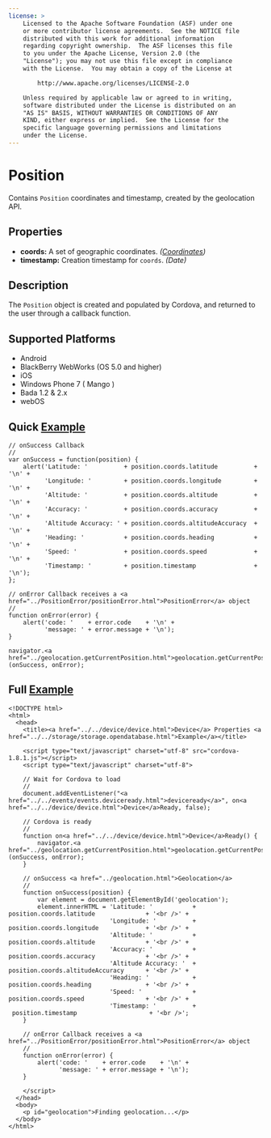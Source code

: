 ```yaml
---
license: >
    Licensed to the Apache Software Foundation (ASF) under one
    or more contributor license agreements.  See the NOTICE file
    distributed with this work for additional information
    regarding copyright ownership.  The ASF licenses this file
    to you under the Apache License, Version 2.0 (the
    "License"); you may not use this file except in compliance
    with the License.  You may obtain a copy of the License at

        http://www.apache.org/licenses/LICENSE-2.0

    Unless required by applicable law or agreed to in writing,
    software distributed under the License is distributed on an
    "AS IS" BASIS, WITHOUT WARRANTIES OR CONDITIONS OF ANY
    KIND, either express or implied.  See the License for the
    specific language governing permissions and limitations
    under the License.
---
```


Position
========

Contains `Position` coordinates and timestamp, created by the geolocation API.

Properties
----------

- __coords:__ A set of geographic coordinates. _(<a href="../Coordinates/coordinates.html">Coordinates</a>)_
- __timestamp:__ Creation timestamp for `coords`. _(Date)_

Description
-----------

The `Position` object is created and populated by Cordova, and returned to the user through a callback function.

Supported Platforms
-------------------

- Android
- BlackBerry WebWorks (OS 5.0 and higher)
- iOS
- Windows Phone 7 ( Mango )
- Bada 1.2 & 2.x
- webOS

Quick <a href="../../storage/storage.opendatabase.html">Example</a>
-------------

    // onSuccess Callback
    //
    var onSuccess = function(position) {
        alert('Latitude: '          + position.coords.latitude          + '\n' +
              'Longitude: '         + position.coords.longitude         + '\n' +
              'Altitude: '          + position.coords.altitude          + '\n' +
              'Accuracy: '          + position.coords.accuracy          + '\n' +
              'Altitude Accuracy: ' + position.coords.altitudeAccuracy  + '\n' +
              'Heading: '           + position.coords.heading           + '\n' +
              'Speed: '             + position.coords.speed             + '\n' +
              'Timestamp: '         + position.timestamp                + '\n');
    };

    // onError Callback receives a <a href="../PositionError/positionError.html">PositionError</a> object
    //
    function onError(error) {
        alert('code: '    + error.code    + '\n' +
              'message: ' + error.message + '\n');
    }

    navigator.<a href="../geolocation.getCurrentPosition.html">geolocation.getCurrentPosition</a>(onSuccess, onError);

Full <a href="../../storage/storage.opendatabase.html">Example</a>
------------

    <!DOCTYPE html>
    <html>
      <head>
        <title><a href="../../device/device.html">Device</a> Properties <a href="../../storage/storage.opendatabase.html">Example</a></title>

        <script type="text/javascript" charset="utf-8" src="cordova-1.8.1.js"></script>
        <script type="text/javascript" charset="utf-8">

        // Wait for Cordova to load
        //
        document.addEventListener("<a href="../../events/events.deviceready.html">deviceready</a>", on<a href="../../device/device.html">Device</a>Ready, false);

        // Cordova is ready
        //
        function on<a href="../../device/device.html">Device</a>Ready() {
            navigator.<a href="../geolocation.getCurrentPosition.html">geolocation.getCurrentPosition</a>(onSuccess, onError);
        }
    
        // onSuccess <a href="../geolocation.html">Geolocation</a>
        //
        function onSuccess(position) {
            var element = document.getElementById('geolocation');
            element.innerHTML = 'Latitude: '           + position.coords.latitude              + '<br />' +
                                'Longitude: '          + position.coords.longitude             + '<br />' +
                                'Altitude: '           + position.coords.altitude              + '<br />' +
                                'Accuracy: '           + position.coords.accuracy              + '<br />' +
                                'Altitude Accuracy: '  + position.coords.altitudeAccuracy      + '<br />' +
                                'Heading: '            + position.coords.heading               + '<br />' +
                                'Speed: '              + position.coords.speed                 + '<br />' +
                                'Timestamp: '          + 
     position.timestamp                    + '<br />';
        }
    
	    // onError Callback receives a <a href="../PositionError/positionError.html">PositionError</a> object
	    //
	    function onError(error) {
	        alert('code: '    + error.code    + '\n' +
	              'message: ' + error.message + '\n');
	    }

        </script>
      </head>
      <body>
        <p id="geolocation">Finding geolocation...</p>
      </body>
    </html>
